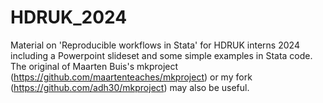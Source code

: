# HDRUK_2024
Material on 'Reproducible workflows in Stata' for HDRUK interns 2024 including a Powerpoint slideset and some simple examples in Stata code. The original of Maarten Buis's mkproject (https://github.com/maartenteaches/mkproject) or my fork (https://github.com/adh30/mkproject) may also be useful.
